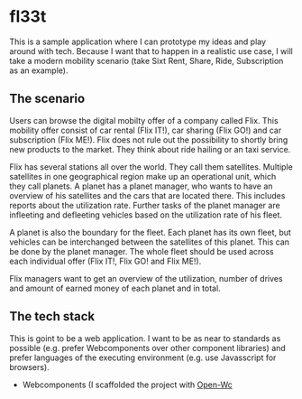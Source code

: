 # fl33t
This is a sample application where I can prototype my ideas and play around with tech.
Because I want that to happen in a realistic use case, I will take a modern mobility scenario (take Sixt Rent, Share, Ride, Subscription as an example).

## The scenario
Users can browse the digital mobilty offer of a company called Flix. This mobility offer consist of car rental (Flix IT!), car sharing (Flix GO!) and car subscription (Flix ME!). Flix does not rule out the possibility to shortly bring new products to the market. They think about ride hailing or an taxi service.

Flix has several stations all over the world. They call them satellites. Multiple satellites in one geographical region make up an operational unit, which they call planets. A planet has a planet manager, who wants to have an overview of his satellites and the cars that are located there. This includes reports about the utilization rate. Further tasks of the planet manager are infleeting and defleeting vehicles based on the utilization rate of his fleet.

A planet is also the boundary for the fleet. Each planet has its own fleet, but vehicles can be interchanged between the satellites of this planet. This can be done by the planet manager. The whole fleet should be used across each individual offer (Flix IT!, Flix GO! and Flix ME!).

Flix managers want to get an overview of the utilization, number of drives and amount of earned money of each planet and in total.

## The tech stack
This is goint to be a web application. I want to be as near to standards as possible (e.g. prefer Webcomponents over other component libraries) and prefer languages of the executing environment (e.g. use Javasscript for browsers).

* Webcomponents (I scaffolded the project with [Open-Wc](https://open-wc.org/init/)